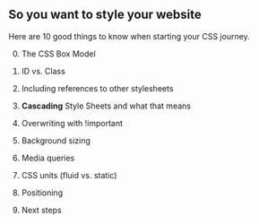 ## So you want to style your website

Here are 10 good things to know when starting your CSS journey.

0. The CSS Box Model

1. ID vs. Class

2. Including references to other stylesheets

3. **Cascading** Style Sheets and what that means

4. Overwriting with !important

5. Background sizing

6. Media queries

7. CSS units (fluid vs. static)

8. Positioning

9. Next steps
